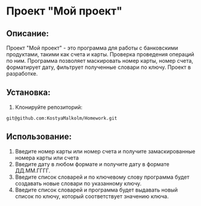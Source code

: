 # Проект "Мой проект"

## Описание:

Проект "Мой проект" - это программа для работы с банковскими продуктами, 
такими как счета и карты. Проверка проведения операций по ним.
Программа позволяет маскировать номер карты, номер счета, форматирует дату,
фильтрует полученные словари по ключу. Проект в разработке.

## Установка:

1. Клонируйте репозиторий:
```
git@github.com:KostyaMalkolm/Homework.git
```

## Использование:

1. Введите номер карты или номер счета и получите замаскированные номера карты или счета
2. Введите дату в любом формате и получите дату в формате ДД.ММ.ГГГГ.
3. Введите список словарей и по ключевому слову программа будет создавать новые словари по указанному ключу.
4. Введите список словарей и программа будет выдавать новый список по ключу, который соответствует значению ключа.
